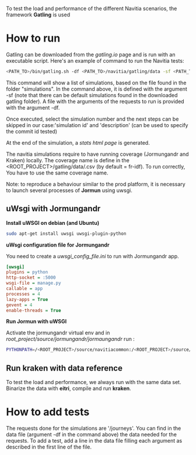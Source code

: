 To test the load and performance of the different Navitia scenarios, the framework **Gatling** is used

How to run
===========

Gatling can be downloaded from the *gatling.io* page and is run with an executable script.
Here's an example of command to run the Navitia tests:

```bash
<PATH_TO>/bin/gatling.sh -df <PATH_TO>/navitia/gatling/data -sf <PATH_TO>/navitia/gatling/simulations
```

This command will show a list of simulations, based on the file found in the folder "simulations". In the command above, it is defined with the argument -sf (note that there can be default simulations found in the downloaded gatling folder).
A file with the arguments of the requests to run is provided with the argument -df.

Once executed, select the simulation number and the next steps can be skipped in our case:'simulation id' and 'description' (can be used to specify the commit id tested)

At the end of the simulation, a *stats html page* is generated.

The navitia simulations require to have running coverage (Jormungandr and Kraken) locally. The coverage name is define in the <ROOT_PROJECT>/gatling/data/<FILE>.csv (by default = fr-idf). To run correctly, You have to use the same coverage name.

Note: to reproduce a behaviour similar to the prod platform, it is necessary to launch several processes of **Jormun** using uwsgi.

uWsgi with Jormungandr
----------------------

**Install uWSGI on debian (and Ubuntu)**

```bash
sudo apt-get install uwsgi uwsgi-plugin-python
```

**uWsgi configuration file for Jormungandr**

You need to create a *uwsgi_config_file.ini* to run with Jormungandr app.

```ini
[uwsgi]
plugins = python
http-socket = :5000
wsgi-file = manage.py
callable = app
processes = 4
lazy-apps = True
gevent = 4
enable-threads = True
```

**Run Jormun with uWSGI**

Activate the jormungandr virtual env and in *root_project/source/jormungandr/jormaungandr* run :

```bash
PYTHONPATH=/<ROOT_PROJECT>/source/navitiacommon:/<ROOT_PROJECT>/source/jormungandr JORMUNGANDR_CONFIG_FILE=default_settings.py uwsgi <PATH_TO>/uwsgi_config_file.ini
```

Run kraken with data reference
------------------------------

To test the load and performance, we always run with the same data set. Binarize the data with **eitri**, compile and run **kraken**.

How to add tests
================

The requests done for the simulations are '/journeys'. You can find in the data file (argument -df in the command above) the data needed for the requests. To add a test, add a line in the data file filling each argument as described in the first line of the file.
